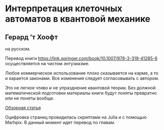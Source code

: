 # Интерпретация клеточных автоматов в квантовой механике
## Герард ’т Хоофт
на русском.

Перевод книги https://link.springer.com/book/10.1007/978-3-319-41285-6 осуществляется на чистом энтузиазме.

Любое коммерческое использование плохо сказывается на карме, а то и карается законами. Все изменения следует согласовывать с автором.

Это не легкое чтиво и не упразднение квантовой теории. Без должной математической подготовки материалы книги будут поняты превратно или не поняты вообще. 

[Обзорная статья](https://habr.com/ru/post/506896/)

Оцифровка страниц провидилась скриптами на Julia и с помощью Marhpix. В данный момент идет перевод по главам.

